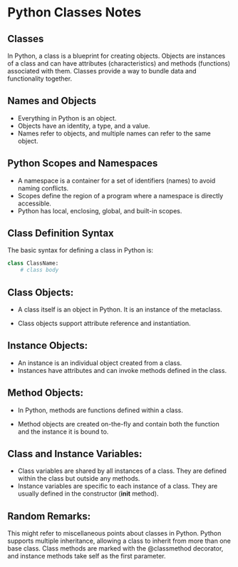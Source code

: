 # Python Classes Notes

## Classes

In Python, a class is a blueprint for creating objects. Objects are instances of a class and can have attributes (characteristics) and methods (functions) associated with them. Classes provide a way to bundle data and functionality together.

## Names and Objects

- Everything in Python is an object.
- Objects have an identity, a type, and a value.
- Names refer to objects, and multiple names can refer to the same object.

## Python Scopes and Namespaces

- A namespace is a container for a set of identifiers (names) to avoid naming conflicts.
- Scopes define the region of a program where a namespace is directly accessible.
- Python has local, enclosing, global, and built-in scopes.

## Class Definition Syntax

The basic syntax for defining a class in Python is:

```python
class ClassName:
    # class body
```
## Class Objects:

- A class itself is an object in Python. It is an instance of the metaclass.


- Class objects support attribute reference and instantiation.

## Instance Objects:

- An instance is an individual object created from a class.
- Instances have attributes and can invoke methods defined in the class.


## Method Objects:

- In Python, methods are functions defined within a class.


- Method objects are created on-the-fly and contain both the function and the instance it is bound to.
 
## Class and Instance Variables:

- Class variables are shared by all instances of a class. They are defined within the class but outside any methods.
- Instance variables are specific to each instance of a class. They are usually defined in the constructor (__init__ method).

## Random Remarks:

This might refer to miscellaneous points about classes in Python.
Python supports multiple inheritance, allowing a class to inherit from more than one base class.
Class methods are marked with the @classmethod decorator, and instance methods take self as the first parameter.
